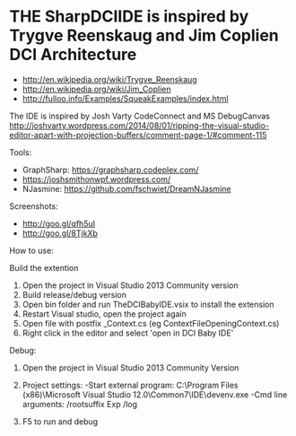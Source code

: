 # THE SharpDCIIDE is inspired by Trygve Reenskaug and Jim Coplien DCI Architecture

- http://en.wikipedia.org/wiki/Trygve_Reenskaug
- http://en.wikipedia.org/wiki/Jim_Coplien
- http://fulloo.info/Examples/SqueakExamples/index.html

The IDE is inspired by Josh Varty CodeConnect and MS DebugCanvas
http://joshvarty.wordpress.com/2014/08/01/ripping-the-visual-studio-editor-apart-with-projection-buffers/comment-page-1/#comment-115

Tools: 
- GraphSharp: https://graphsharp.codeplex.com/
- https://joshsmithonwpf.wordpress.com/
- NJasmine: https://github.com/fschwiet/DreamNJasmine
 
Screenshots:
- http://goo.gl/qfh5uI
- http://goo.gl/8TjkXb

How to use:

Build the extention

1) Open the project in Visual Studio 2013 Community version
2) Build release/debug version
3) Open bin folder and run TheDCIBabyIDE.vsix to install the extension
4) Restart Visual studio, open the project again 
5) Open file with postfix _Context.cs (eg ContextFileOpeningContext.cs)
6) Right click in the editor and select 'open in DCI Baby IDE'

Debug:

1) Open the project in Visual Studio 2013 Community Version

2) Project settings:
-Start external program:
C:\Program Files (x86)\Microsoft Visual Studio 12.0\Common7\IDE\devenv.exe
-Cmd line arguments:
/rootsuffix Exp /log

3) F5 to run and debug
